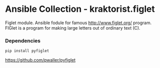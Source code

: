 # Ansible Collection - kraktorist.figlet

Figlet module. Ansible fodule for famous http://www.figlet.org/ program.
FIGlet is a program for making large letters out of ordinary text (C).

### Dependencies

```
pip install pyfiglet
```

https://github.com/pwaller/pyfiglet